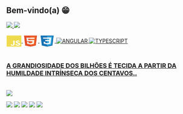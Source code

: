 ## Bem-vindo(a)  😁

 <div>
   <a href="https://github.com/willdev-crypto">
   <img height="180em" src="https://github-readme-stats.vercel.app/api?username=willdev-crypto&show_icons=true&theme=tokyonight&include_all_commits=true&count_private=true"/>
   <img height="180em" src="https://github-readme-stats.vercel.app/api/top-langs/?username=willdev-crypto&layout=compact&langs_count=6&theme=tokyonight"/>

</div>
<div style="display: inline_block"><br>
  <img align="center" alt="Js" height="30" width="40" src="https://raw.githubusercontent.com/devicons/devicon/master/icons/javascript/javascript-plain.svg">
 
  <img align="center" alt="HTML" height="30" width="40" src="https://raw.githubusercontent.com/devicons/devicon/master/icons/html5/html5-original.svg">
  <img align="center" alt="CSS" height="30" width="40" src="https://raw.githubusercontent.com/devicons/devicon/master/icons/css3/css3-original.svg">
 <img align="center" alt="ANGULAR" height="30" width="40" src="https://lh3.googleusercontent.com/kfc3ZNsJ-4bOwfwAIqXDsBL64bZVQeEfqoXTl59NMI8legyNElAym2SMXJ2ImT4B1HYtSCEO5sfqq8OLVF9htbPCpSwvFVSKbeN1BTx-yJQjHt2k5zk4qCmndSelwtNBAvbd9gpXOieCPY7rrw">
 <img align="center" alt="TYPESCRIPT" height="30" width="40" src="https://upload.wikimedia.org/wikipedia/commons/thumb/4/4c/Typescript_logo_2020.svg/512px-Typescript_logo_2020.svg.png">
</div>
 
 <br>
 
  ### A GRANDIOSIDADE DOS BILHÕES É TECIDA A PARTIR DA HUMILDADE INTRÍNSECA DOS CENTAVOS..
<div> 
  <br>
 
  <img align="center" height="1000"  src="https://media2.giphy.com/media/PclfRPHc7yjX5tAI3A/giphy.gif?cid=ecf05e47mqmo3zssg4ql0v7ipw2p6qv6zjsjq4whqvoz9deh&ep=v1_gifs_related&rid=giphy.gif&ct=g">
  <br>

   <a href="https://www.youtube.com/channel/UCXV1TjQcfYC-OG5ACt44YhQ" target="_blank"><img src="https://img.shields.io/badge/YouTube-FF0000?style=for-the-badge&logo=youtube&logoColor=white" target="_blank"></a>
  <a href="https://www.instagram.com/wb_recordings/" target="_blank"><img src="https://img.shields.io/badge/-Instagram-%23E4405F?style=for-the-badge&logo=instagram&logoColor=white" target="_blank"></a>
 <a href="https://discord.com/channels/@me" target="_blank"><img src="https://img.shields.io/badge/Discord-7289DA?style=for-the-badge&logo=discord&logoColor=white" target="_blank"></a> 
  <a href = "mailto:wil.dgl@hotmail.com"><img src="https://img.shields.io/badge/-Gmail-%23333?style=for-the-badge&logo=gmail&logoColor=white" target="_blank"></a>
  <a href="https://www.linkedin.com/in/william-oliveira-90a7a7162/" target="_blank"><img src="https://img.shields.io/badge/-LinkedIn-%230077B5?style=for-the-badge&logo=linkedin&logoColor=white" target="_blank"></a> 
</div>
